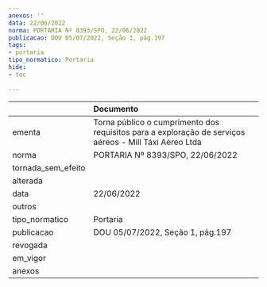 ```yaml
---
anexos: ''
data: 22/06/2022
norma: PORTARIA Nº 8393/SPO, 22/06/2022
publicacao: DOU 05/07/2022, Seção 1, pág.197
tags:
- portaria
tipo_normatico: Portaria
hide: 
- toc 
 
---
```


|                    | Documento                                                                                              |
|:-------------------|:-------------------------------------------------------------------------------------------------------|
| ementa             | Torna público o cumprimento dos requisitos para a exploração de serviços aéreos - Mill Táxi Aéreo Ltda |
| norma              | PORTARIA Nº 8393/SPO, 22/06/2022                                                                       |
| tornada_sem_efeito |                                                                                                        |
| alterada           |                                                                                                        |
| data               | 22/06/2022                                                                                             |
| outros             |                                                                                                        |
| tipo_normatico     | Portaria                                                                                               |
| publicacao         | DOU 05/07/2022, Seção 1, pág.197                                                                       |
| revogada           |                                                                                                        |
| em_vigor           |                                                                                                        |
| anexos             |                                                                                                        |